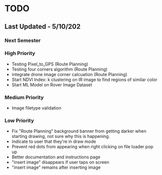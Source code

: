 # TODO

## Last Updated - 5/10/202

### Next Semester

### High Priority

- Testing Pixel_to_GPS (Route Planning)
- Testing four corners algorithm (Route Planning)
- integrate drone image corner calcuation (Route Planning)
- Start NDVI Index: k clustering on IR image to find regions of similar color
- Start ML Model on Rover Image Dataset

### Medium Priority

- Image filetype validation

### Low Priority

- Fix "Route Planning" background banner from getting darker when starting drawing, not sure why this is happening.
- Indicate to user that they're in draw mode
- Prevent red dots from appearing when right clicking on file loader pop up
- Better documentation and instructions page
- "insert image" disappears if user taps on screen
- "insert image" remains after inserting image
